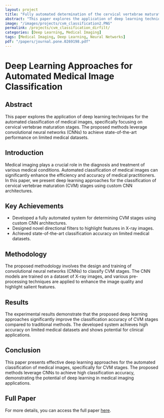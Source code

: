 ```yaml
---
layout: project
title: "Fully automated determination of the cervical vertebrae maturation stages using deep learning with directional filters"
abstract: "This paper explores the application of deep learning techniques for the automated classification of medical images, specifically focusing on cervical vertebrae maturation stages."
image: "/images/projects/cvm_classification2.PNG"
permalink: /projects/cvm_classification_dirfilt/
categories: [Deep Learning, Medical Imaging]
tags: [Medical Imaging, Deep Learning, Neural Networks]
pdf: "/papers/journal.pone.0269198.pdf"
---
```


# Deep Learning Approaches for Automated Medical Image Classification

## Abstract
This paper explores the application of deep learning techniques for the automated classification of medical images, specifically focusing on cervical vertebrae maturation stages. The proposed methods leverage convolutional neural networks (CNNs) to achieve state-of-the-art performance on limited medical datasets.

## Introduction
Medical imaging plays a crucial role in the diagnosis and treatment of various medical conditions. Automated classification of medical images can significantly enhance the efficiency and accuracy of medical practitioners. In this paper, we present deep learning approaches for the classification of cervical vertebrae maturation (CVM) stages using custom CNN architectures.

## Key Achievements
- Developed a fully automated system for determining CVM stages using custom CNN architectures.
- Designed novel directional filters to highlight features in X-ray images.
- Achieved state-of-the-art classification accuracy on limited medical datasets.

## Methodology
The proposed methodology involves the design and training of convolutional neural networks (CNNs) to classify CVM stages. The CNN models are trained on a dataset of X-ray images, and various pre-processing techniques are applied to enhance the image quality and highlight salient features.

## Results
The experimental results demonstrate that the proposed deep learning approaches significantly improve the classification accuracy of CVM stages compared to traditional methods. The developed system achieves high accuracy on limited medical datasets and shows potential for clinical applications.

## Conclusion
This paper presents effective deep learning approaches for the automated classification of medical images, specifically for CVM stages. The proposed methods leverage CNNs to achieve high classification accuracy, demonstrating the potential of deep learning in medical imaging applications.

## Full Paper
For more details, you can access the full paper [here](/papers/journal.pone.0269198.pdf).
